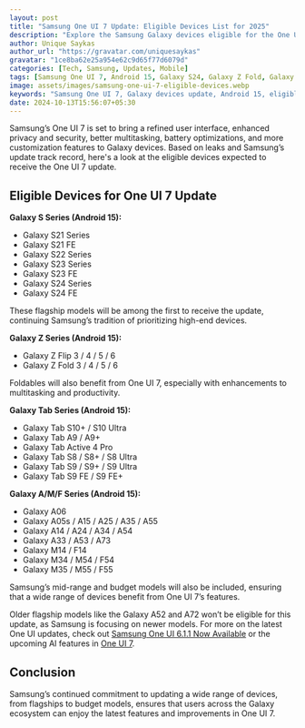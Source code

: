 ```yaml
---
layout: post
title: "Samsung One UI 7 Update: Eligible Devices List for 2025"
description: "Explore the Samsung Galaxy devices eligible for the One UI 7 update, bringing new features, better multitasking, and enhanced AI capabilities."
author: Unique Saykas
author_url: "https://gravatar.com/uniquesaykas"
gravatar: "1ce8ba62e25a954e62c9d65f77d6079d"
categories: [Tech, Samsung, Updates, Mobile]
tags: [Samsung One UI 7, Android 15, Galaxy S24, Galaxy Z Fold, Galaxy A Series]
image: assets/images/samsung-one-ui-7-eligible-devices.webp
keywords: "Samsung One UI 7, Galaxy devices update, Android 15, eligible devices list, Galaxy S series update"
date: 2024-10-13T15:56:07+05:30
---
```


Samsung’s One UI 7 is set to bring a refined user interface, enhanced privacy and security, better multitasking, battery optimizations, and more customization features to Galaxy devices. Based on leaks and Samsung’s update track record, here's a look at the eligible devices expected to receive the One UI 7 update.

## Eligible Devices for One UI 7 Update

**Galaxy S Series (Android 15):**
- Galaxy S21 Series
- Galaxy S21 FE
- Galaxy S22 Series
- Galaxy S23 Series
- Galaxy S23 FE
- Galaxy S24 Series
- Galaxy S24 FE

These flagship models will be among the first to receive the update, continuing Samsung’s tradition of prioritizing high-end devices.

**Galaxy Z Series (Android 15):**
- Galaxy Z Flip 3 / 4 / 5 / 6
- Galaxy Z Fold 3 / 4 / 5 / 6

Foldables will also benefit from One UI 7, especially with enhancements to multitasking and productivity.

**Galaxy Tab Series (Android 15):**
- Galaxy Tab S10+ / S10 Ultra
- Galaxy Tab A9 / A9+
- Galaxy Tab Active 4 Pro
- Galaxy Tab S8 / S8+ / S8 Ultra
- Galaxy Tab S9 / S9+ / S9 Ultra
- Galaxy Tab S9 FE / S9 FE+

**Galaxy A/M/F Series (Android 15):**
- Galaxy A06
- Galaxy A05s / A15 / A25 / A35 / A55
- Galaxy A14 / A24 / A34 / A54
- Galaxy A33 / A53 / A73
- Galaxy M14 / F14
- Galaxy M34 / M54 / F54
- Galaxy M35 / M55 / F55

Samsung’s mid-range and budget models will also be included, ensuring that a wide range of devices benefit from One UI 7’s features.

Older flagship models like the Galaxy A52 and A72 won’t be eligible for this update, as Samsung is focusing on newer models. For more on the latest One UI updates, check out [Samsung One UI 6.1.1 Now Available](https://www.theblazetimes.in/samsung-one-ui-6-1-1-now-available-for-flagship-galaxy-devices/) or the upcoming AI features in [One UI 7](https://www.theblazetimes.in/samsung-one-ui-7-to-introduce-enhanced-ai-features-in-2025/).

## Conclusion
Samsung’s continued commitment to updating a wide range of devices, from flagships to budget models, ensures that users across the Galaxy ecosystem can enjoy the latest features and improvements in One UI 7.
